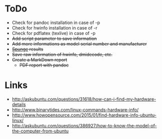 ToDo
====
* Check for pandoc installation in case of -p
* Check for hwinfo installation in case of -r
* Check for pdflatex (texlive) in case of -p
* ~~Add script parameter to save information~~
* ~~Add more informations as model serial number and manufacturer~~
* ~~[Spunge](http://sprunge.us) results~~
* ~~Save raw information of hwinfo, dmidecode, etc.~~
* ~~Create a MarkDown report~~
   * ~~PDF report with pandoc~~


Links
=====
* http://askubuntu.com/questions/31618/how-can-i-find-my-hardware-details
* http://www.binarytides.com/linux-commands-hardware-info/
* http://www.howopensource.com/2015/01/find-hardware-info-ubuntu-linux/
* http://askubuntu.com/questions/386927/how-to-know-the-model-of-the-computer-from-ubuntu
